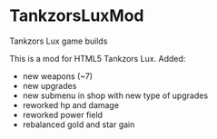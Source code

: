 # TankzorsLuxMod
Tankzors Lux game builds

This is a mod for HTML5 Tankzors Lux. 
Added: 
- new weapons (~7)
- new upgrades
- new submenu in shop with new type of upgrades
- reworked hp and damage
- reworked power field
- rebalanced gold and star gain
